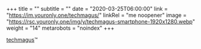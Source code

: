 +++
title = ""
subtitle = ""
date = "2020-03-25T06:00:00"
link = "https://im.youronly.one/techmagus/"
linkRel = "me noopener"
image = "https://rsc.youronly.one/img/y/techmagus-smartphone-1920x1280.webp"
weight = "14"
metarobots = "noindex"
+++

<a href="https://im.youronly.one/techmagus/" rel="me noopener" referrerpolicy="strict-origin-when-cross-origin">techmagus</a>™
